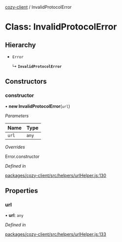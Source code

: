 [cozy-client](../README.md) / InvalidProtocolError

# Class: InvalidProtocolError

## Hierarchy

*   `Error`

    ↳ **`InvalidProtocolError`**

## Constructors

### constructor

• **new InvalidProtocolError**(`url`)

*Parameters*

| Name | Type |
| :------ | :------ |
| `url` | `any` |

*Overrides*

Error.constructor

*Defined in*

[packages/cozy-client/src/helpers/urlHelper.js:130](https://github.com/cozy/cozy-client/blob/master/packages/cozy-client/src/helpers/urlHelper.js#L130)

## Properties

### url

• **url**: `any`

*Defined in*

[packages/cozy-client/src/helpers/urlHelper.js:133](https://github.com/cozy/cozy-client/blob/master/packages/cozy-client/src/helpers/urlHelper.js#L133)
